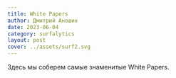 ```yaml
---
title: White Papers
author: Дмитрий Аношин
date: 2023-06-04
category: surfalytics
layout: post
cover: ../assets/surf2.svg
---
```


Здесь мы соберем самые знаменитые White Papers.
